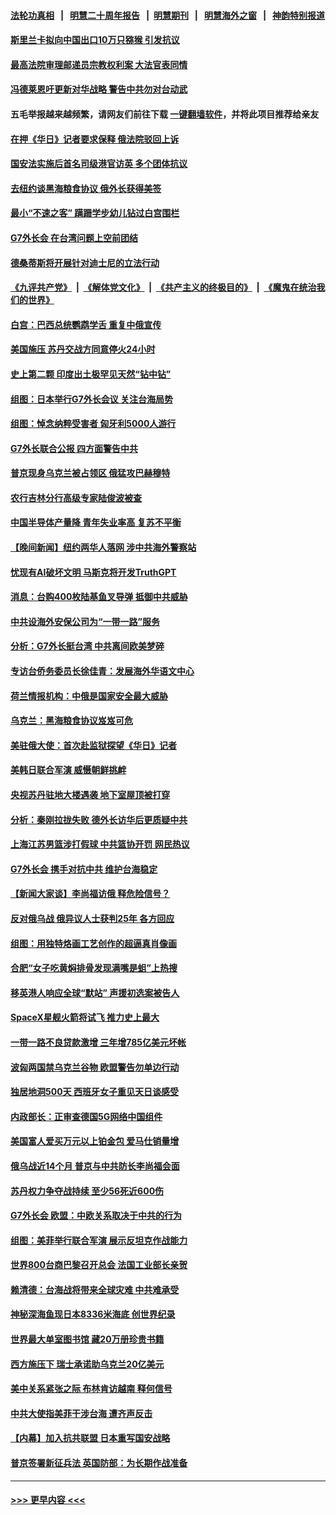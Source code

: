 #### [法轮功真相](https://github.com/gfw-breaker/truth/blob/master/README.md?t=0) &nbsp;&nbsp;|&nbsp;&nbsp; [明慧二十周年报告](https://github.com/gfw-breaker/mh-reports/blob/master/README.md?t=0) &nbsp;&nbsp;|&nbsp;&nbsp;[明慧期刊](https://github.com/gfw-breaker/mh-qikan) &nbsp;&nbsp;|&nbsp;&nbsp; [明慧海外之窗](https://github.com/gfw-breaker/mh-news/blob/master/README.md?t=0) &nbsp;&nbsp;|&nbsp;&nbsp; [神韵特别报道](https://github.com/gfw-breaker/mh-news/blob/master/shenyun.md?t=0)
#### [斯里兰卡拟向中国出口10万只猕猴 引发抗议](../pages/nsc418/n13976053.md?t=04191243) 
#### [最高法院审理邮递员宗教权利案 大法官表同情](../pages/nsc418/n13975885.md?t=04191243) 
#### [冯德莱恩吁更新对华战略 警告中共勿对台动武](../pages/nsc418/n13975868.md?t=04191243) 
#### 五毛举报越来越频繁，请网友们前往下载 [一键翻墙软件](https://github.com/gfw-breaker/ssr-accounts)，并将此项目推荐给亲友
#### [在押《华日》记者要求保释 俄法院驳回上诉](../pages/nsc418/n13975907.md?t=04191243) 
#### [国安法实施后首名司级港官访英 多个团体抗议](../pages/nsc418/n13975721.md?t=04191243) 
#### [去纽约谈黑海粮食协议 俄外长获得美签](../pages/nsc418/n13975867.md?t=04191243) 
#### [最小“不速之客” 蹒跚学步幼儿钻过白宫围栏](../pages/nsc418/n13975866.md?t=04191243) 
#### [G7外长会 在台湾问题上空前团结](../pages/nsc418/n13975874.md?t=04191243) 
#### [德桑蒂斯将开展针对迪士尼的立法行动](../pages/nsc418/n13975800.md?t=04191243) 
#### [《九评共产党》](https://github.com/begood0513/9ping.md/blob/master/README.md) &nbsp;|&nbsp; [《解体党文化》](../../../../jtdwh.md/blob/master/README.md)  &nbsp;|&nbsp; [《共产主义的终极目的》](../../../../gczydzjmd.md/blob/master/README.md) &nbsp;|&nbsp; [《魔鬼在统治我们的世界》](../../../../mgztzwmdsj.md/blob/master/README.md) 
#### [白宫：巴西总统鹦鹉学舌 重复中俄宣传](../pages/nsc418/n13975839.md?t=04191243) 
#### [美国施压 苏丹交战方同意停火24小时](../pages/nsc418/n13975788.md?t=04191243) 
#### [史上第二颗 印度出土极罕见天然“钻中钻”](../pages/nsc418/n13975509.md?t=04191243) 
#### [组图：日本举行G7外长会议 关注台海局势](../pages/nsc418/n13975637.md?t=04191243) 
#### [组图：悼念纳粹受害者 匈牙利5000人游行](../pages/nsc418/n13975727.md?t=04191243) 
#### [G7外长联合公报 四方面警告中共](../pages/nsc418/n13975722.md?t=04191243) 
#### [普京现身乌克兰被占领区 俄猛攻巴赫穆特](../pages/nsc418/n13975645.md?t=04191243) 
#### [农行吉林分行高级专家陆俊波被查](../pages/nsc418/n13975602.md?t=04191243) 
#### [中国半导体产量降 青年失业率高 复苏不平衡](../pages/nsc418/n13975587.md?t=04191243) 
#### [【晚间新闻】纽约两华人落网 涉中共海外警察站](../pages/nsc418/n13975566.md?t=04191243) 
#### [忧现有AI破坏文明 马斯克将开发TruthGPT](../pages/nsc418/n13975527.md?t=04191243) 
#### [消息：台购400枚陆基鱼叉导弹 抵御中共威胁](../pages/nsc418/n13975397.md?t=04191243) 
#### [中共设海外安保公司为“一带一路”服务](../pages/nsc418/n13975424.md?t=04191243) 
#### [分析：G7外长挺台湾 中共离间欧美梦碎](../pages/nsc418/n13975177.md?t=04191243) 
#### [专访台侨务委员长徐佳青：发展海外华语文中心](../pages/nsc418/n13974951.md?t=04191243) 
#### [荷兰情报机构：中俄是国家安全最大威胁](../pages/nsc418/n13975146.md?t=04191243) 
#### [乌克兰：黑海粮食协议岌岌可危](../pages/nsc418/n13975115.md?t=04191243) 
#### [美驻俄大使：首次赴监狱探望《华日》记者](../pages/nsc418/n13975116.md?t=04191243) 
#### [美韩日联合军演  威慑朝鲜挑衅](../pages/nsc418/n13975087.md?t=04191243) 
#### [央视苏丹驻地大楼遇袭 地下室屋顶被打穿](../pages/nsc418/n13975102.md?t=04191243) 
#### [分析：秦刚拉拢失败 德外长访华后更质疑中共](../pages/nsc418/n13975117.md?t=04191243) 
#### [上海江苏男篮涉打假球 中共篮协开罚 网民热议](../pages/nsc418/n13975007.md?t=04191243) 
#### [G7外长会 携手对抗中共 维护台海稳定](../pages/nsc418/n13975046.md?t=04191243) 
#### [【新闻大家谈】李尚福访俄 释危险信号？](../pages/nsc418/n13975035.md?t=04191243) 
#### [反对俄乌战 俄异议人士获判25年 各方回应](../pages/nsc418/n13974963.md?t=04191243) 
#### [组图：用独特烙画工艺创作的超逼真肖像画](../pages/nsc418/n13974805.md?t=04191243) 
#### [合肥“女子吃黄焖排骨发现满嘴是蛆”上热搜](../pages/nsc418/n13974887.md?t=04191243) 
#### [移英港人响应全球“默站” 声援初选案被告人](../pages/nsc418/n13974644.md?t=04191243) 
#### [SpaceX星舰火箭将试飞 推力史上最大](../pages/nsc418/n13974882.md?t=04191243) 
#### [一带一路不良贷款激增 三年增785亿美元坏帐](../pages/nsc418/n13974727.md?t=04191243) 
#### [波匈两国禁乌克兰谷物 欧盟警告勿单边行动](../pages/nsc418/n13974616.md?t=04191243) 
#### [独居地洞500天 西班牙女子重见天日谈感受](../pages/nsc418/n13974579.md?t=04191243) 
#### [内政部长：正审查德国5G网络中国组件](../pages/nsc418/n13974585.md?t=04191243) 
#### [美国富人爱买万元以上铂金包 爱马仕销量增](../pages/nsc418/n13974384.md?t=04191243) 
#### [俄乌战近14个月 普京与中共防长李尚福会面](../pages/nsc418/n13974383.md?t=04191243) 
#### [苏丹权力争夺战持续 至少56死近600伤](../pages/nsc418/n13974359.md?t=04191243) 
#### [G7外长会 欧盟：中欧关系取决于中共的行为](../pages/nsc418/n13974281.md?t=04191243) 
#### [组图：美菲举行联合军演 展示反坦克作战能力](../pages/nsc418/n13973478.md?t=04191243) 
#### [世界800台商巴黎召开总会 法国工业部长亲贺](../pages/nsc418/n13973844.md?t=04191243) 
#### [赖清德：台海战将带来全球灾难 中共难承受](../pages/nsc418/n13973747.md?t=04191243) 
#### [神秘深海鱼现日本8336米海底 创世界纪录](../pages/nsc418/n13973517.md?t=04191243) 
#### [世界最大单室图书馆 藏20万册珍贵书籍](../pages/nsc418/n13973624.md?t=04191243) 
#### [西方施压下 瑞士承诺助乌克兰20亿美元](../pages/nsc418/n13973671.md?t=04191243) 
#### [美中关系紧张之际 布林肯访越南 释何信号](../pages/nsc418/n13973687.md?t=04191243) 
#### [中共大使指美菲干涉台海 遭齐声反击](../pages/nsc418/n13973677.md?t=04191243) 
#### [【内幕】加入抗共联盟 日本重写国安战略](../pages/nsc418/n13973547.md?t=04191243) 
#### [普京签署新征兵法 英国防部：为长期作战准备](../pages/nsc418/n13973678.md?t=04191243) 

----
#### [ >>> 更早内容 <<< ](../indexes/nsc418-earlier.md)
